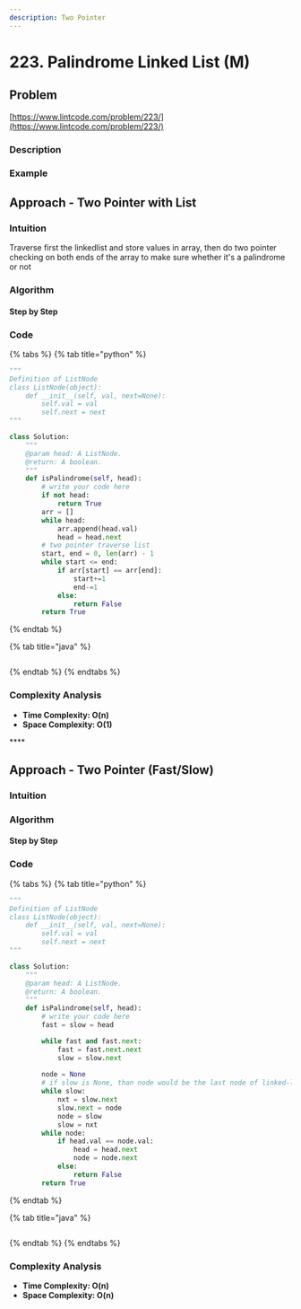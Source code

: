 ```yaml
---
description: Two Pointer
---
```


# 223. Palindrome Linked List \(M\)

## Problem

[https://www.lintcode.com/problem/223/](https://www.lintcode.com/problem/223/)

### Description

### Example

## Approach - Two Pointer with List

### Intuition

Traverse first the linkedlist and store values in array, then do two pointer checking on both ends of the array to make sure whether it's a palindrome or not

### Algorithm

#### Step by Step

### Code

{% tabs %}
{% tab title="python" %}
```python
"""
Definition of ListNode
class ListNode(object):
    def __init__(self, val, next=None):
        self.val = val
        self.next = next
"""

class Solution:
    """
    @param head: A ListNode.
    @return: A boolean.
    """
    def isPalindrome(self, head):
        # write your code here
        if not head:
            return True
        arr = []
        while head:
            arr.append(head.val)
            head = head.next
        # two pointer traverse list
        start, end = 0, len(arr) - 1
        while start <= end:
            if arr[start] == arr[end]:
                start+=1
                end-=1
            else:
                return False
        return True

```
{% endtab %}

{% tab title="java" %}
```

```
{% endtab %}
{% endtabs %}

### Complexity Analysis

* **Time Complexity: O\(n\)**
* **Space Complexity: O\(1\)**

\*\*\*\*

## Approach - Two Pointer \(Fast/Slow\) 

### Intuition



### Algorithm

#### Step by Step

### Code

{% tabs %}
{% tab title="python" %}
```python
"""
Definition of ListNode
class ListNode(object):
    def __init__(self, val, next=None):
        self.val = val
        self.next = next
"""

class Solution:
    """
    @param head: A ListNode.
    @return: A boolean.
    """
    def isPalindrome(self, head):
        # write your code here
        fast = slow = head

        while fast and fast.next:
            fast = fast.next.next
            slow = slow.next
        
        node = None
        # if slow is None, than node would be the last node of linked-list
        while slow:
            nxt = slow.next
            slow.next = node
            node = slow
            slow = nxt
        while node:
            if head.val == node.val:
                head = head.next
                node = node.next
            else:
                return False
        return True

```
{% endtab %}

{% tab title="java" %}
```

```
{% endtab %}
{% endtabs %}

### Complexity Analysis

* **Time Complexity: O\(n\)**
* **Space Complexity: O\(n\)**

